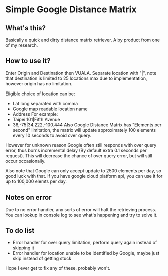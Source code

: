 # Simple Google Distance Matrix
## What's this?
Basically a quick and dirty distance matrix retriever. A by product from one of my research.

## How to use it?
Enter Origin and Destination then VUALA. Separate location with "|", note that destination is limited to 25 locations max due to implementation, however origin has no limitation.


Eligible choice of location can be:
*    Lat long separated with comma
*    Google map readable location name
*    Address
For example:
*    Taipei 101|Fifth Avenue
*    36,-75|34.222,-100.444
Also Google Distance Matrix has "Elements per second" limitation, the matrix will update approximately 100 elements every 10 seconds to avoid over query.


However for unknown reason Google often still responds with over query error, thus borns incremental delay (By default extra 0.1 seconds per request). This will decrease the chance of over query error, but will still occur occasionally.


Also note that Google can only accept update to 2500 elements per day, so good luck with that. If you have google cloud platform api, you can use it for up to 100,000 elemts per day.

## Notes on error
Due to no error handler, any sorts of error will halt the retrieving process. You can lookup in console log to see what's happening and try to solve it.

## To do list
* Error handler for over query limitation, perform query again instead of skipping it
* Error handler for location unable to be identified by Google, maybe just skip instead of getting stuck

Hope I ever get to fix any of these, probably won't.
